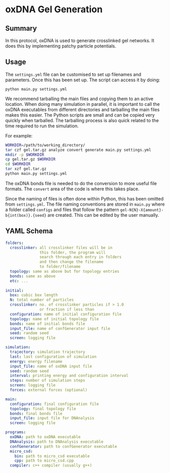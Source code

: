 # oxDNA Gel Generation

## Summary

In this protocol, oxDNA is used to generate crosslinked gel networks. It does this by implementing patchy particle potentials.

## Usage

The `settings.yml` file can be customised to set up filenames and parameters. Once this has been set up. The script can access it by doing:

```
python main.py settings.yml
```

We recommend tarballing the main files and copying them to an active location. When doing many simulation in parallel, it is important to call the oxDNA executables from different directories and tarballing the main files makes this easier. The Python scripts are small and can be copied very quickly when tarballed. The tarballing process is also quick related to the time required to run the simulation.

For example:
```sh
WORKDIR=/path/to/working_directory/
tar czf gel.tar.gz analyze convert generate main.py settings.yml
mkdir -p $WORKDIR
cp gel.tar.gz $WORKDIR
cd $WORKDIR
tar xzf gel.tar.gz
python main.py settings.yml
```

The oxDNA bonds file is needed to do the conversion to more useful file formats. The `convert` area of the code is where this takes place.

Since the naming of files is often done within Python, this has been omitted from `settings.yml`. The file naming conventions are stored in `main.py` where a folder called `configs` and files that follow the pattern `gel-N{N}-X{amount}-b{int(box)}.{seed}` are created. This can be edited by the user manually.

## YAML Schema

```yaml
folders: 
  crosslinker: all crosslinker files will be in 
               this folder, the program will 
               search through each entry in folders 
               and then change the filename 
               to folder/filename
  topology: same as above but for topology entries
  bonds: same as above
  etc: ...
  
initial:
  box: cubic box length
  N: total number of particles
  crosslinker: no. of crosslinker particles if > 1.0 
               or fraction if less than
  configuration: name of initial configuration file
  topology: name of initial topology file
  bonds: name of initial bonds file
  input_file: name of confGenerator input file
  seed: random seed
  screen: logging file

simulation:
  trajectory: simulation trajectory
  last: last configuration of simulation
  energy: energy filename
  input_file: name of oxDNA input file
  seed: random seed
  interval: printing energy and configuration interval
  steps: number of simulation steps
  screen: logging file
  forces: external forces (optional)

main:
  configuration: final configuration file
  topology: final topology file
  bonds: final bonds file
  input_file: input file for DNAnalysis
  screen: logging file

programs:
  oxDNA: path to oxDNA executable
  DNAnalysis: path to DNAnalysis executable
  confGenerator: path to confGenerator executable
  micro_csd: 
    bin: path to micro_csd executable
    cpp: path to micro_csd.cpp 
  compiler: c++ compiler (usually g++)
```